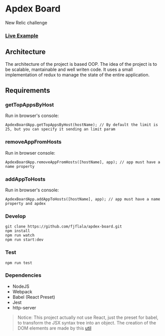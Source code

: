 # Apdex Board
New Relic challenge

### [Live Example](https://fjflala.github.io/apdex-board/index.html)

## Architecture
The architecture of the project is based OOP.
The idea of the project is to be scalable, mantainable and well writen code.
It uses a small implementation of redux to manage the state of the entire application.

## Requirements
### getTopAppsByHost
Run in browser's console:
```
ApdexBoardApp.getTopAppsByHost(hostName); // By default the limit is 25, but you can specify it sending an limit param
```
### removeAppFromHosts
Run in browser console:
```
ApdexBoardApp.removeAppFromHosts([hostName], app); // app must have a name property
```

### addAppToHosts
Run in browser's console:
```
ApdexBoardApp.addAppToHosts([hostName], app); // app must have a name property and apdex
```


### Develop
```
git clone https://github.com/fjflala/apdex-board.git
npm install
npm run watch
npm run start:dev
```

### Test
```
npm run test
```

### Dependencies
+ NodeJS
+ Webpack
+ Babel (React Preset)
+ Jest
+ http-server

> Notice: This project actually not use React, just the preset for babel, to transform the JSX syntax tree into an object. The creation of the DOM elements are made by this [util](https://github.com/fjflala/apdex-board/tree/master/src/utils/dom)